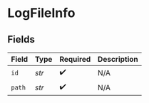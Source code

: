 # LogFileInfo


## Fields

| Field              | Type               | Required           | Description        |
| ------------------ | ------------------ | ------------------ | ------------------ |
| `id`               | *str*              | :heavy_check_mark: | N/A                |
| `path`             | *str*              | :heavy_check_mark: | N/A                |